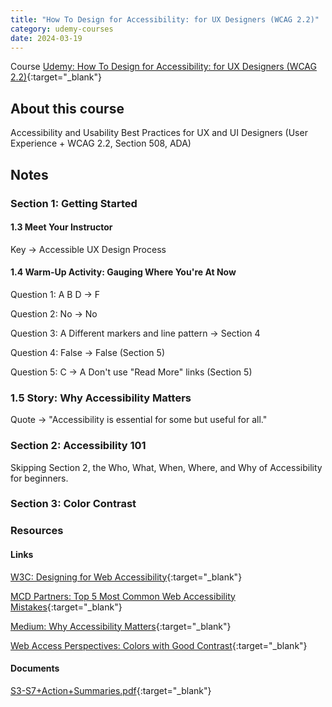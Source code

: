 ```yaml
---
title: "How To Design for Accessibility: for UX Designers (WCAG 2.2)"
category: udemy-courses
date: 2024-03-19
---
```


Course [Udemy: How To Design for Accessibility: for UX Designers (WCAG 2.2)](https://www.udemy.com/share/1040w43@nwKkFJZGJPabY0tZUvLqKWMbQKiCaL21EGRC8nROqd77HAH_qZmnnw9sDmqubKVT/){:target="_blank"}

## About this course

Accessibility and Usability Best Practices for UX and UI Designers (User Experience + WCAG 2.2, Section 508, ADA)

## Notes

### Section 1: Getting Started

#### 1.3 Meet Your Instructor

Key → Accessible UX Design Process

#### 1.4 Warm-Up Activity: Gauging Where You're At Now

Question 1: A B D → F

Question 2: No → No

Question 3: A Different markers and line pattern → Section 4

Question 4: False → False (Section 5)

Question 5: C → A Don't use "Read More" links (Section 5)

### 1.5 Story: Why Accessibility Matters

Quote → "Accessibility is essential for some but useful for all."

### Section 2: Accessibility 101

Skipping Section 2, the Who, What, When, Where, and Why of Accessibility for beginners.

### Section 3: Color Contrast





### Resources

#### Links
[W3C: Designing for Web Accessibility](https://www.w3.org/WAI/tips/designing/){:target="_blank"}

[MCD Partners: Top 5 Most Common Web Accessibility Mistakes](https://www.mcdpartners.com/news/top-5-common-web-accessibility-mistakes/){:target="_blank"}

[Medium: Why Accessibility Matters](https://medium.com/points-san-francisco/why-accessibility-matters-7ca6762ec0b5){:target="_blank"}

[Web Access Perspectives: Colors with Good Contrast](https://www.w3.org/WAI/perspective-videos/contrast/){:target="_blank"}

#### Documents

[S3-S7+Action+Summaries.pdf](/assets/pdf/S3-S7+Action+Summaries.pdf){:target="_blank"}




